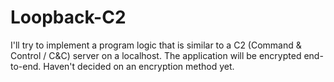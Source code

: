 # Loopback-C2
I'll try to implement a program logic that is similar to a C2 (Command &amp; Control / C&amp;C) server on a localhost. The application will be encrypted end-to-end. Haven't decided on an encryption method yet.
